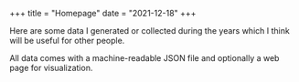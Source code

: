 +++
title = "Homepage"
date = "2021-12-18"
+++

Here are some data I generated or collected during the years which I think will be useful for other people.

All data comes with a machine-readable JSON file and optionally a web page for visualization.
